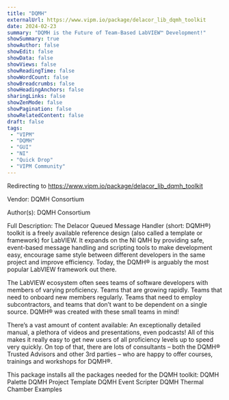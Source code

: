 ```yaml
---
title: "DQMH"
externalUrl: https://www.vipm.io/package/delacor_lib_dqmh_toolkit
date: 2024-02-23
summary: "DQMH is the Future of Team-Based LabVIEW™ Development!"
showSummary: true
showAuthor: false
showEdit: false
showData: false
showViews: false
showReadingTime: false
showWordCount: false
showBreadcrumbs: false
showHeadingAnchors: false
sharingLinks: false
showZenMode: false
showPagination: false
showRelatedContent: false
draft: false
tags:
 - "VIPM"
 - "DQMH"
 - "GUI"
 - "NI"
 - "Quick Drop"
 - "VIPM Community"
---
```


Redirecting to https://www.vipm.io/package/delacor_lib_dqmh_toolkit

Vendor: DQMH Consortium

Author(s): DQMH Consortium
 
Full Description:
The Delacor Queued Message Handler (short: DQMH®) toolkit is a freely available reference design (also called a template or framework) for LabVIEW. It expands on the NI QMH by providing safe, event-based message handling and scripting tools to make development easy, encourage same style between different developers in the same project and improve efficiency. Today, the DQMH® is arguably the most popular LabVIEW framework out there.

The LabVIEW ecosystem often sees teams of software developers with members of varying proficiency. Teams that are growing rapidly. Teams that need to onboard new members regularly. Teams that need to employ subcontractors, and teams that don’t want to be dependent on a single source. DQMH® was created with these small teams in mind!

There’s a vast amount of content available: An exceptionally detailed manual, a plethora of videos and presentations, even podcasts! All of this makes it really easy to get new users of all proficiency levels up to speed very quickly. On top of that, there are lots of consultants – both the DQMH® Trusted Advisors and other 3rd parties – who are happy to offer courses, trainings and workshops for DQMH®.

This package installs all the packages needed for the DQMH toolkit:
DQMH Palette
DQMH Project Template
DQMH Event Scripter
DQMH Thermal Chamber Examples